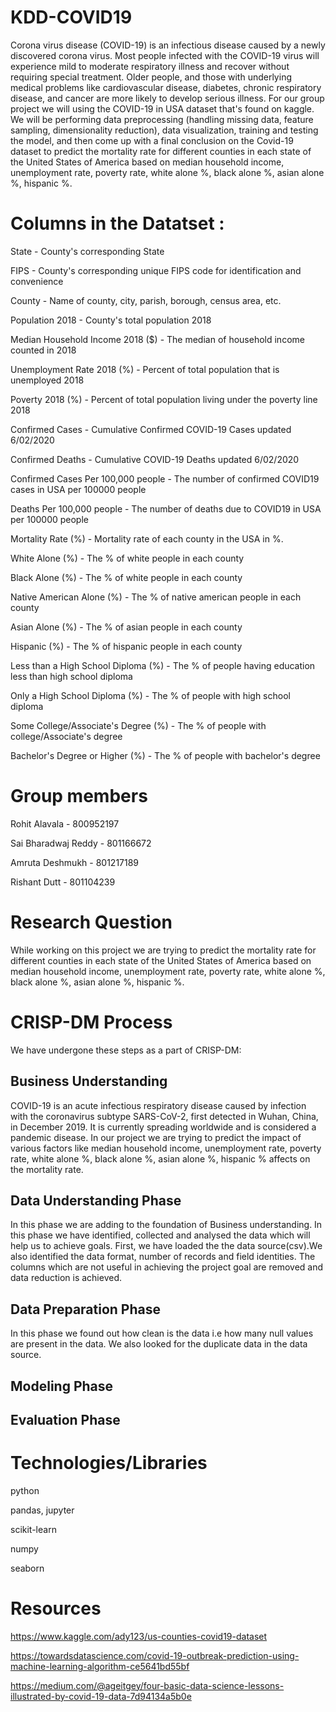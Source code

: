 # KDD-COVID19

Corona virus disease (COVID-19) is an infectious disease caused by a newly discovered corona virus. Most people infected with the COVID-19 virus will experience mild to moderate respiratory illness and recover without requiring special treatment. Older people, and those with underlying medical problems like cardiovascular disease, diabetes, chronic respiratory disease, and cancer are more likely to develop serious illness. For our group project we will using the COVID-19 in USA dataset that's found on kaggle. We will be performing data preprocessing (handling missing data, feature sampling, dimensionality reduction), data visualization, training and testing the model, and then come up with a final conclusion on the Covid-19 dataset to predict the mortality rate for different counties in each state of the United States of America based on median household income, unemployment rate, poverty rate, white alone %, black alone %, asian alone %, hispanic %.



# Columns in the Datatset :
State - County's corresponding State

FIPS - County's corresponding unique FIPS code for identification and convenience

County - Name of county, city, parish, borough, census area, etc.

Population 2018 - County's total population 2018

Median Household Income 2018 ($) - The median of household income counted in 2018

Unemployment Rate 2018 (%) - Percent of total population that is unemployed 2018

Poverty 2018 (%) - Percent of total population living under the poverty line 2018

Confirmed Cases - Cumulative Confirmed COVID-19 Cases updated 6/02/2020

Confirmed Deaths - Cumulative COVID-19 Deaths updated 6/02/2020

Confirmed Cases Per 100,000 people - The number of confirmed COVID19 cases in USA per 100000 people

Deaths Per 100,000 people - The number of deaths due to COVID19 in USA per 100000 people

Mortality Rate (%) - Mortality rate of each county in the USA in %.

White Alone (%) - The % of white people in each county 

Black Alone (%) - The % of white people in each county 

Native American Alone (%) - The % of native american people in each county 

Asian Alone (%) - The % of asian people in each county 

Hispanic (%) - The % of hispanic people in each county 

Less than a High School Diploma (%) - The % of people having education less than high school diploma

Only a High School Diploma (%) - The % of people with high school diploma

Some College/Associate's Degree (%) - The % of people with college/Associate's degree

Bachelor's Degree or Higher (%) - The % of people with bachelor's degree


# Group members

Rohit Alavala - 800952197

Sai Bharadwaj Reddy - 801166672

Amruta Deshmukh - 801217189

Rishant Dutt - 801104239


# Research Question


While working on this project we are trying to predict the mortality rate for different counties in each state of the United States of America based on median household income, unemployment rate, poverty rate, white alone %, black alone %, asian alone %, hispanic %.

# CRISP-DM Process
We have undergone these steps as a part of CRISP-DM:

## Business Understanding
COVID-19 is an acute infectious respiratory disease caused by infection with the coronavirus subtype SARS-CoV-2, first detected in Wuhan, China, in December 2019. It is currently spreading worldwide and is considered a pandemic disease. In our project we are trying to predict the impact of various factors like median household income, unemployment rate, poverty rate, white alone %, black alone %, asian alone %, hispanic % affects on the mortality rate.


## Data Understanding Phase

In this phase we are adding to the foundation of Business understanding. In this phase we have identified, collected and analysed the data which will help us to achieve goals.
First, we have loaded the the data source(csv).We also identified the data format, number of records and field identities. The columns which are not useful in achieving the project goal are removed and data reduction is achieved.

## Data Preparation Phase

In this phase we found out how clean is the data i.e how many null values are present in the data. We also looked for the duplicate data in the data source. 

## Modeling Phase
## Evaluation Phase


# Technologies/Libraries
python

pandas, jupyter

scikit-learn

numpy

seaborn

# Resources
https://www.kaggle.com/ady123/us-counties-covid19-dataset

https://towardsdatascience.com/covid-19-outbreak-prediction-using-machine-learning-algorithm-ce5641bd55bf

https://medium.com/@ageitgey/four-basic-data-science-lessons-illustrated-by-covid-19-data-7d94134a5b0e
